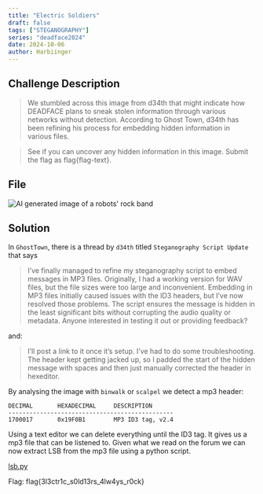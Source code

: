 ```yaml
---
title: "Electric Soldiers"
draft: false
tags: ["STEGANOGRAPHY"]
series: "deadface2024"
date: 2024-10-06
author: Harbiinger
---
```


## Challenge Description
>We stumbled across this image from d34th that might indicate how DEADFACE plans to sneak stolen information through various networks without detection. According to Ghost Town, d34th has been refining his process for embedding hidden information in various files.

>See if you can uncover any hidden information in this image. Submit the flag as flag{flag-text}.

## File 
![AI generated image of a robots' rock band](/deadface2024/electricsoldiers.png)

## Solution
In `GhostTown`, there is a thread by `d34th` titled `Steganography Script Update` that says
>I’ve finally managed to refine my steganography script to embed messages in MP3 files. Originally, I had a working version for WAV files, but the file sizes were too large and inconvenient. Embedding in MP3 files initially caused issues with the ID3 headers, but I’ve now resolved those problems. The script ensures the message is hidden in the least significant bits without corrupting the audio quality or metadata. Anyone interested in testing it out or providing feedback?

and: 
>I’ll post a link to it once it’s setup. I’ve had to do some troubleshooting. The header kept getting jacked up, so I padded the start of the hidden message with spaces and then just manually corrected the header in hexeditor.

By analysing the image with `binwalk` or `scalpel` we detect a mp3 header:

```
DECIMAL       HEXADECIMAL     DESCRIPTION
-----------------------------------------------
1700017       0x19F0B1        MP3 ID3 tag, v2.4
```

Using a text editor we can delete everything until the ID3 tag. 
It gives us a mp3 file that can be listened to.
Given what we read on the forum we can now extract LSB from the mp3 file using a python script.

[lsb.py](/deadface2024/lsb.py)

Flag: flag{3l3ctr1c_s0ld13rs_4lw4ys_r0ck}

